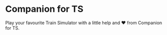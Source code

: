 # Companion for TS

Play your favourite Train Simulator with a little help and ❤️ from Companion for TS.
